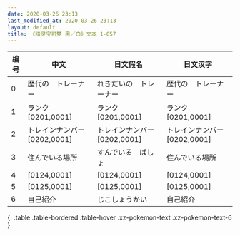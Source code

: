 ```yaml
---
date: 2020-03-26 23:13
last_modified_at: 2020-03-26 23:13
layout: default
title: 《精灵宝可梦 黑／白》文本 1-057
---
```

| 编号 | 中文 | 日文假名 | 日文汉字 |
| ---- | ---- | ---- | --- |
| 0 | 歴代の　トレーナー | れきだいの　トレーナー | 歴代の　トレーナー |
| 1 | ランク[0201,0001] | ランク[0201,0001] | ランク[0201,0001] |
| 2 | トレインナンバー[0202,0001] | トレインナンバー[0202,0001] | トレインナンバー[0202,0001] |
| 3 | 住んでいる場所 | すんでいる　ばしょ | 住んでいる場所 |
| 4 | [0124,0001] | [0124,0001] | [0124,0001] |
| 5 | [0125,0001] | [0125,0001] | [0125,0001] |
| 6 | 自己紹介 | じこしょうかい | 自己紹介 |
{: .table .table-bordered .table-hover .xz-pokemon-text .xz-pokemon-text-6 }